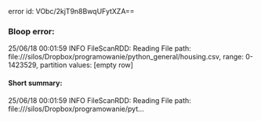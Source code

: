 error id: VObc/2kjT9n8BwqUFytXZA==
### Bloop error:

25/06/18 00:01:59 INFO FileScanRDD: Reading File path: file://<HOME>/silos/Dropbox/programowanie/python_general/housing.csv, range: 0-1423529, partition values: [empty row]
#### Short summary: 

25/06/18 00:01:59 INFO FileScanRDD: Reading File path: file://<HOME>/silos/Dropbox/programowanie/pyt...